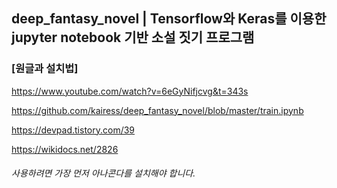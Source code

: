 ## deep_fantasy_novel | Tensorflow와 Keras를 이용한 jupyter notebook 기반 소설 짓기 프로그램


### [원글과 설치법]
https://www.youtube.com/watch?v=6eGyNifjcvg&t=343s

https://github.com/kairess/deep_fantasy_novel/blob/master/train.ipynb

https://devpad.tistory.com/39

https://wikidocs.net/2826

###### 사용하려면 가장 먼저 아나콘다를 설치해야 합니다.
